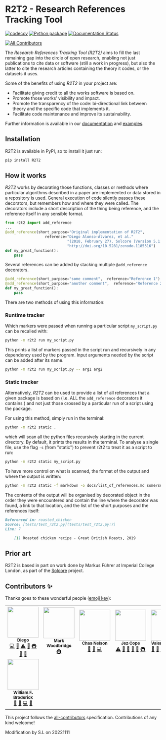# R2T2 - Research References Tracking Tool

[![codecov](https://codecov.io/gh/ImperialCollegeLondon/R2T2/branch/develop/graph/badge.svg)](https://codecov.io/gh/ImperialCollegeLondon/R2T2)
[![Python package](https://github.com/ImperialCollegeLondon/R2T2/workflows/Python%20package/badge.svg)](https://github.com/ImperialCollegeLondon/R2T2/actions?query=workflow%3A%22Python+package%22)
[![Documentation Status](https://readthedocs.org/projects/r2t2/badge/?version=latest)](https://r2t2.readthedocs.io/en/latest/?badge=latest)
<!-- ALL-CONTRIBUTORS-BADGE:START - Do not remove or modify this section -->
[![All Contributors](https://img.shields.io/badge/all_contributors-8-orange.svg?style=flat-square)](#contributors-)
<!-- ALL-CONTRIBUTORS-BADGE:END -->

The *Research References Tracking Tool (R2T2)* aims to fill the last remaining gap into the circle of open research, enabling not just publications to cite data or software (still a work in progress), but also the latter to cite the research articles containing the theory it codes, or the datasets it uses.

Some of the benefits of using *R2T2* in your project are:

- Facilitate giving credit to all the works software is based on.
- Promote those works’ visibility and impact.
- Promote the transparency of the code: bi-directional link between theory and
 the specific code that implements it.
- Facilitate code maintenance and improve its sustainability.

Further information is available in our [documentation](https://r2t2.readthedocs.io/en/latest/#) and [examples](docs/examples).

## Installation

R2T2 is available in PyPI, so to install it just run:

```bash
pip install R2T2
```

## How it works

*R2T2* works by decorating those functions, classes or methods where
 particular algorithms described in a paper are implemented or data stored in
  a repository is used. General execution of code silently passes these
   decorators, but remembers how and where they were called.
   The decorators include a short description of the thing being reference, and
    the reference itself in any sensible format.

```python
from r2t2 import add_reference
...
@add_reference(short_purpose="Original implementation of R2T2",
                  reference="Diego Alonso-Álvarez, et al."
                            "(2018, February 27). Solcore (Version 5.1.0). Zenodo."
                            "http://doi.org/10.5281/zenodo.1185316")
def my_great_function():
    pass
```

Several references can be added by stacking multiple `@add_reference`
decorators.

```python
@add_reference(short_purpose="some comment",  reference="Reference 1")
@add_reference(short_purpose="another comment",  reference="Reference 2")
def my_great_function():
    pass
```

There are two methods of using this information:

### Runtime tracker

Which markers were passed when running a particular script `my_script.py` can be recalled with:

```bash
python -m r2t2 run my_script.py
```

This prints a list of markers passed in the script run and recursively in any
 dependency used by the program. Input arguments needed by the script can be
  added after its name.

```bash
python -m r2t2 run my_script.py -- arg1 arg2
```

### Static tracker

Alternatively, *R2T2* can be used to provide a list of all references that a
 given package is based on (i.e. ALL the `add_reference` decorators it contains
 ) and not just those crossed by a particular run of a script using the package.

For using this method, simply run in the terminal:

```bash
python -m r2t2 static .
```

which will scan all the python files recursively starting in the current
 directory. By default, it prints the results in the terminal. To analyse a single file, use the flag `-s` (from "static") to prevent r2t2 to treat it as a script to run:

 ```bash
python -m r2t2 static my_script.py
```

To have more control on what is scanned, the format of the output and where the
 output is written:

```bash
python -m r2t2 static -f markdown -o docs/list_of_references.md some/subdirectory
```

The contents of the output will be organised by decorated object in the
 order they were encountered
 and contain the line where the decorator was found, a link to that location, and the list of the short purposes and the references itself:

```markdown
Referenced in: roasted_chicken  
Source: [tests/test_r2t2.py](tests/test_r2t2.py:7)  
Line: 7

    [1] Roasted chicken recipe - Great British Roasts, 2019  
```

## Prior art

R2T2 is based in part on work done by Markus Führer at Imperial College London, as part of the [Solcore](https://github.com/qpv-research-group/solcore5) project.

## Contributors ✨

Thanks goes to these wonderful people ([emoji key](https://allcontributors.org/docs/en/emoji-key)):

<!-- ALL-CONTRIBUTORS-LIST:START - Do not remove or modify this section -->
<!-- prettier-ignore-start -->
<!-- markdownlint-disable -->
<table>
  <tr>
    <td align="center"><a href="https://www.imperial.ac.uk/admin-services/ict/self-service/research-support/rcs/research-software-engineering/"><img src="https://avatars1.githubusercontent.com/u/6095790?v=4" width="100px;" alt=""/><br /><sub><b>Diego</b></sub></a><br /><a href="https://github.com/ImperialCollegeLondon/R2T2/commits?author=dalonsoa" title="Code">💻</a> <a href="https://github.com/ImperialCollegeLondon/R2T2/commits?author=dalonsoa" title="Documentation">📖</a> <a href="https://github.com/ImperialCollegeLondon/R2T2/commits?author=dalonsoa" title="Tests">⚠️</a> <a href="#ideas-dalonsoa" title="Ideas, Planning, & Feedback">🤔</a> <a href="#infra-dalonsoa" title="Infrastructure (Hosting, Build-Tools, etc)">🚇</a> <a href="#projectManagement-dalonsoa" title="Project Management">📆</a> <a href="https://github.com/ImperialCollegeLondon/R2T2/pulls?q=is%3Apr+reviewed-by%3Adalonsoa" title="Reviewed Pull Requests">👀</a></td>
    <td align="center"><a href="https://www.imperial.ac.uk/ict/rcs"><img src="https://avatars3.githubusercontent.com/u/1724545?v=4" width="100px;" alt=""/><br /><sub><b>Mark Woodbridge</b></sub></a><br /><a href="#infra-mwoodbri" title="Infrastructure (Hosting, Build-Tools, etc)">🚇</a></td>
    <td align="center"><a href="http://www.chasnelson.co.uk"><img src="https://avatars2.githubusercontent.com/u/7795189?v=4" width="100px;" alt=""/><br /><sub><b>Chas Nelson</b></sub></a><br /><a href="https://github.com/ImperialCollegeLondon/R2T2/pulls?q=is%3Apr+reviewed-by%3AChasNelson1990" title="Reviewed Pull Requests">👀</a> <a href="#ideas-ChasNelson1990" title="Ideas, Planning, & Feedback">🤔</a> <a href="https://github.com/ImperialCollegeLondon/R2T2/commits?author=ChasNelson1990" title="Code">💻</a></td>
    <td align="center"><a href="https://erambler.co.uk/"><img src="https://avatars3.githubusercontent.com/u/457628?v=4" width="100px;" alt=""/><br /><sub><b>Jez Cope</b></sub></a><br /><a href="https://github.com/ImperialCollegeLondon/R2T2/commits?author=jezcope" title="Tests">⚠️</a> <a href="https://github.com/ImperialCollegeLondon/R2T2/pulls?q=is%3Apr+reviewed-by%3Ajezcope" title="Reviewed Pull Requests">👀</a> <a href="#ideas-jezcope" title="Ideas, Planning, & Feedback">🤔</a> <a href="https://github.com/ImperialCollegeLondon/R2T2/issues?q=author%3Ajezcope" title="Bug reports">🐛</a> <a href="https://github.com/ImperialCollegeLondon/R2T2/commits?author=jezcope" title="Documentation">📖</a> <a href="#infra-jezcope" title="Infrastructure (Hosting, Build-Tools, etc)">🚇</a></td>
    <td align="center"><a href="https://sites.google.com/view/valentinsulzer"><img src="https://avatars3.githubusercontent.com/u/20817509?v=4" width="100px;" alt=""/><br /><sub><b>Valentin Sulzer</b></sub></a><br /><a href="https://github.com/ImperialCollegeLondon/R2T2/pulls?q=is%3Apr+reviewed-by%3Atinosulzer" title="Reviewed Pull Requests">👀</a> <a href="https://github.com/ImperialCollegeLondon/R2T2/issues?q=author%3Atinosulzer" title="Bug reports">🐛</a> <a href="#ideas-tinosulzer" title="Ideas, Planning, & Feedback">🤔</a> <a href="https://github.com/ImperialCollegeLondon/R2T2/commits?author=tinosulzer" title="Code">💻</a> <a href="#infra-tinosulzer" title="Infrastructure (Hosting, Build-Tools, etc)">🚇</a> <a href="#example-tinosulzer" title="Examples">💡</a></td>
    <td align="center"><a href="https://uk.linkedin.com/in/daniel-ecer"><img src="https://avatars0.githubusercontent.com/u/1016473?v=4" width="100px;" alt=""/><br /><sub><b>Daniel Ecer</b></sub></a><br /><a href="https://github.com/ImperialCollegeLondon/R2T2/commits?author=de-code" title="Code">💻</a> <a href="https://github.com/ImperialCollegeLondon/R2T2/commits?author=de-code" title="Tests">⚠️</a> <a href="https://github.com/ImperialCollegeLondon/R2T2/issues?q=author%3Ade-code" title="Bug reports">🐛</a> <a href="https://github.com/ImperialCollegeLondon/R2T2/pulls?q=is%3Apr+reviewed-by%3Ade-code" title="Reviewed Pull Requests">👀</a> <a href="#example-de-code" title="Examples">💡</a></td>
    <td align="center"><a href="http://rgaiacs.com"><img src="https://avatars0.githubusercontent.com/u/1506457?v=4" width="100px;" alt=""/><br /><sub><b>Raniere Silva</b></sub></a><br /><a href="https://github.com/ImperialCollegeLondon/R2T2/commits?author=rgaiacs" title="Documentation">📖</a> <a href="#example-rgaiacs" title="Examples">💡</a></td>
  </tr>
  <tr>
    <td align="center"><a href="http://orcid.org/0000-0002-8999-9003"><img src="https://avatars1.githubusercontent.com/u/6338509?v=4" width="100px;" alt=""/><br /><sub><b>William F. Broderick</b></sub></a><br /><a href="#ideas-billbrod" title="Ideas, Planning, & Feedback">🤔</a> <a href="https://github.com/ImperialCollegeLondon/R2T2/issues?q=author%3Abillbrod" title="Bug reports">🐛</a> <a href="https://github.com/ImperialCollegeLondon/R2T2/commits?author=billbrod" title="Code">💻</a> <a href="https://github.com/ImperialCollegeLondon/R2T2/pulls?q=is%3Apr+reviewed-by%3Abillbrod" title="Reviewed Pull Requests">👀</a></td>
  </tr>
</table>

<!-- markdownlint-enable -->
<!-- prettier-ignore-end -->
<!-- ALL-CONTRIBUTORS-LIST:END -->

This project follows the [all-contributors](https://github.com/all-contributors/all-contributors)
specification. Contributions of any kind welcome!



Modification by S.L on 20221111
